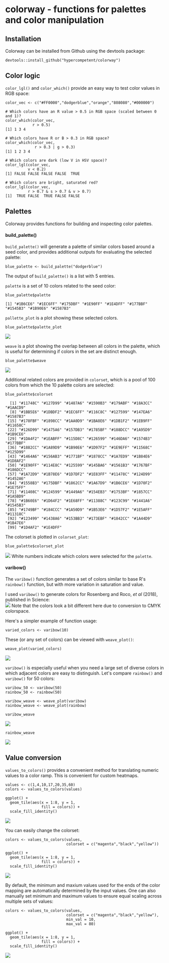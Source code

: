 # colorway - functions for palettes and color manipulation

## Installation

Colorway can be installed from Github using the devtools package:
```
devtools::install_github("hypercompetent/colorway")
```

## Color logic

`color_lgl()` and `color_which()` provide an easy way to test color values in RGB space:
```
color_vec <- c("#FF0000","dodgerblue","orange","808080","#000000")

# Which colors have an R value > 0.5 in RGB space (scaled between 0 and 1)?
color_which(color_vec,
            r > 0.5)
[1] 1 3 4

# Which colors have R or B > 0.3 in RGB space?
color_which(color_vec,
             r > 0.3 | g > 0.3)
[1] 1 2 3 4

# Which colors are dark (low V in HSV space)?
color_lgl(color_vec,
          v < 0.2)
[1] FALSE FALSE FALSE FALSE  TRUE

# Which colors are bright, saturated red?
color_lgl(color_vec,
          r > 0.7 & s > 0.7 & v > 0.7)
[1]  TRUE FALSE  TRUE FALSE FALSE
```

## Palettes

Colorway provides functions for building and inspecting color palettes.


#### build_palette()

`build_palette()` will generate a palette of similar colors based around a seed color, and provides additional outputs for evaluating the selected palette:
```
blue_palette <- build_palette("dodgerblue")
```
The output of `build_palette()` is a list with 5 entries.

`palette` is a set of 10 colors related to the seed color:
```
blue_palette$palette

[1] "#1B6CE6" "#1EC6FF" "#175DBF" "#1E90FF" "#1E4DFF" "#177BBF" "#1545B3" "#1B90E6" "#1587B3"
```

`pallette_plot` is a plot showing these selected colors.
```
blue_palette$palette_plot
```
![](man/figures/palette_plot.png?raw=true)

`weave` is a plot showing the overlap between all colors in the palette, which is useful for determining if colors in the set are distinct enough.
```
blue_palette$weave
```
![](man/figures/weave_plot.png?raw=true)

Additional related colors are provided in `colorset`, which is a pool of 100 colors from which the 10 palette colors are selected:
```
blue_palette$colorset

  [1] "#11748C" "#127D99" "#1487A6" "#1590B3" "#179ABF" "#18A3CC" "#1AACD9"
  [8] "#1BB5E6" "#1DBDF2" "#1EC6FF" "#116C8C" "#127599" "#147EA6" "#1587B3"
 [15] "#178FBF" "#1898CC" "#1AA0D9" "#1BA8E6" "#1DB1F2" "#1EB9FF" "#11658C"
 [22] "#126D99" "#1475A6" "#157DB3" "#1785BF" "#188DCC" "#1A95D9" "#1B9CE6"
 [29] "#1DA4F2" "#1EABFF" "#115D8C" "#126599" "#146DA6" "#1574B3" "#177BBF"
 [36] "#1882CC" "#1A89D9" "#1B90E6" "#1D97F2" "#1E9EFF" "#11568C" "#125D99"
 [43] "#1464A6" "#156AB3" "#1771BF" "#1878CC" "#1A7ED9" "#1B84E6" "#1D8AF2"
 [50] "#1E90FF" "#114E8C" "#125599" "#145BA6" "#1561B3" "#1767BF" "#186DCC"
 [57] "#1A72D9" "#1B78E6" "#1D7DF2" "#1E83FF" "#11478C" "#124D99" "#1452A6"
 [64] "#1558B3" "#175DBF" "#1862CC" "#1A67D9" "#1B6CE6" "#1D70F2" "#1E75FF"
 [71] "#11408C" "#124599" "#1449A6" "#154EB3" "#1753BF" "#1857CC" "#1A5BD9"
 [78] "#1B60E6" "#1D64F2" "#1E68FF" "#11388C" "#123C99" "#1441A6" "#1545B3"
 [85] "#1749BF" "#184CCC" "#1A50D9" "#1B53E6" "#1D57F2" "#1E5AFF" "#11318C"
 [92] "#123499" "#1438A6" "#153BB3" "#173EBF" "#1842CC" "#1A44D9" "#1B47E6"
 [99] "#1D4AF2" "#1E4DFF"
```

The colorset is plotted in `colorset_plot`:
```
blue_palette$colorset_plot
```
![](man/figures/colorset_plot.png?raw=true)
White numbers indicate which colors were selected for the `palette`.

#### varibow()

The `varibow()` function generates a set of colors similar to base R's `rainbow()` function, but with more variation in saturation and value.

I used `varibow()` to generate colors for Rosenberg and Roco, *et al* (2018), published in Science:  
![](man/figures/varibow_figure_example.png?raw=true)
Note that the colors look a bit different here due to conversion to CMYK colorspace.

Here's a simpler example of function usage:
```
varied_colors <- varibow(10)
```

These (or any set of colors) can be viewed with `weave_plot()`:
```
weave_plot(varied_colors)
```
![](man/figures/varibow_plot.png?raw=true)

`varibow()` is especially useful when you need a large set of diverse colors in which adjacent colors are easy to distinguish. Let's compare `rainbow()` and `varibow()` for 50 colors:
```
varibow_50 <- varibow(50)
rainbow_50 <- rainbow(50)

varibow_weave <- weave_plot(varibow)
rainbow_weave <- weave_plot(rainbow)

varibow_weave
```
![](man/figures/varibow_50_weave.png?raw=true)


```
rainbow_weave
```
![](man/figures/rainbow_50_weave.png?raw=true)

## Value conversion

`values_to_colors()` provides a convenient method for translating numeric values to a color ramp. This is convenient for custom heatmaps.
```
values <- c(1,4,10,17,20,35,60)
colors <- values_to_colors(values)

ggplot() +
  geom_tile(aes(x = 1:8, y = 1,
                fill = colors)) +
  scale_fill_identity()
```
![](man/figures/v2c_plot1.png?raw=true)

You can easily change the colorset:
```
colors <- values_to_colors(values,
                           colorset = c("magenta","black","yellow"))

ggplot() +
  geom_tile(aes(x = 1:8, y = 1,
                fill = colors)) +
  scale_fill_identity()
```
![](man/figures/v2c_plot2.png?raw=true)

By default, the minimum and maxium values used for the ends of the color mapping are automatically determined by the input values. One can also manually set minimum and maximum values to ensure equal scaling across multiple sets of values:
```
colors <- values_to_colors(values,
                           colorset = c("magenta","black","yellow"),
                           min_val = 10,
                           max_val = 80)

ggplot() +
  geom_tile(aes(x = 1:8, y = 1,
                fill = colors)) +
  scale_fill_identity()
```
![](man/figures/v2c_plot3.png?raw=true)

